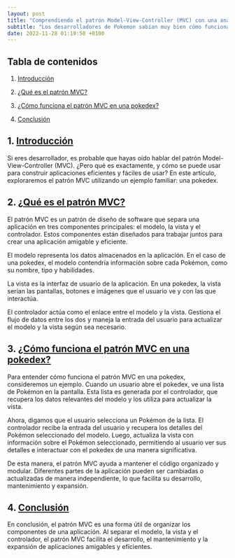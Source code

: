 ```yaml
---
layout: post
title: "Comprendiendo el patrón Model-View-Controller (MVC) con una analogía de Pokedex"
subtitle: "Los desarrolladores de Pokemon sabían muy bien cómo funciona el patrón MVC Modelo Vista Controlador."
date: 2022-11-28 01:19:50 +0100
---
```


## Tabla de contenidos

1. [Introducción](#1-introducción)

2. [¿Qué es el patrón MVC?](#2-qué-es-el-patrón-mvc)

3. [¿Cómo funciona el patrón MVC en una pokedex?](#3-cómo-funciona-el-patrón-mvc-en-una-pokedex)

4. [Conclusión](#4-conclusión)

## 1. [Introducción][index]

Si eres desarrollador, es probable que hayas oído hablar del patrón Model-View-Controller (MVC). ¿Pero qué es exactamente, y cómo se puede usar para construir aplicaciones eficientes y fáciles de usar? En este artículo, exploraremos el patrón MVC utilizando un ejemplo familiar: una pokedex.

## 2. [¿Qué es el patrón MVC?][index]

El patrón MVC es un patrón de diseño de software que separa una aplicación en tres componentes principales: el modelo, la vista y el controlador. Estos componentes están diseñados para trabajar juntos para crear una aplicación amigable y eficiente.

El modelo representa los datos almacenados en la aplicación. En el caso de una pokedex, el modelo contendría información sobre cada Pokémon, como su nombre, tipo y habilidades.

La vista es la interfaz de usuario de la aplicación. En una pokedex, la vista serían las pantallas, botones e imágenes que el usuario ve y con las que interactúa.

El controlador actúa como el enlace entre el modelo y la vista. Gestiona el flujo de datos entre los dos y maneja la entrada del usuario para actualizar el modelo y la vista según sea necesario.

## 3. [¿Cómo funciona el patrón MVC en una pokedex?][index]

Para entender cómo funciona el patrón MVC en una pokedex, consideremos un ejemplo. Cuando un usuario abre el pokedex, ve una lista de Pokémon en la pantalla. Esta lista es generada por el controlador, que recupera los datos relevantes del modelo y los utiliza para actualizar la vista.

Ahora, digamos que el usuario selecciona un Pokémon de la lista. El controlador recibe la entrada del usuario y recupera los detalles del Pokémon seleccionado del modelo. Luego, actualiza la vista con información sobre el Pokémon seleccionado, permitiendo al usuario ver sus detalles e interactuar con el pokedex de una manera significativa.

De esta manera, el patrón MVC ayuda a mantener el código organizado y modular. Diferentes partes de la aplicación pueden ser cambiadas o actualizadas de manera independiente, lo que facilita su desarrollo, mantenimiento y expansión.

## 4. [Conclusión][index]

En conclusión, el patrón MVC es una forma útil de organizar los componentes de una aplicación. Al separar el modelo, la vista y el controlador, el patrón MVC facilita el desarrollo, el mantenimiento y la expansión de aplicaciones amigables y eficientes.


[index]: #tabla-de-contenidos
